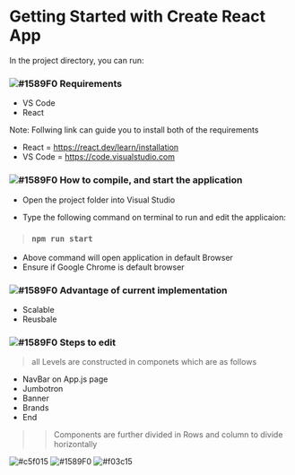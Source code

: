 # Getting Started with Create React App

In the project directory, you can run:


### ![#1589F0](https://via.placeholder.com/15/1589F0/1589F0.png)  Requirements
- VS Code
- React

Note: Follwing link can guide you to install both of the requirements 
- React = https://react.dev/learn/installation
- VS Code = https://code.visualstudio.com

### ![#1589F0](https://via.placeholder.com/15/1589F0/1589F0.png)  How to compile, and start the application

- Open the project folder into Visual Studio 

-  Type the following command on terminal to run and edit the applicaion:
>### `npm run start`

- Above command will open application in default Browser
- Ensure if Google Chrome is default browser 

### ![#1589F0](https://via.placeholder.com/15/1589F0/1589F0.png)  Advantage of current implementation
- Scalable
- Reusbale

### ![#1589F0](https://via.placeholder.com/15/1589F0/1589F0.png)  Steps to edit
> all Levels are constructed in componets which are as follows
- NavBar on App.js page
- Jumbotron
- Banner
- Brands
- End 

>> Components are further divided in Rows and column to divide horizontally

![#c5f015](https://via.placeholder.com/15/c5f015/c5f015.png) 
![#1589F0](https://via.placeholder.com/15/1589F0/1589F0.png)
![#f03c15](https://via.placeholder.com/15/f03c15/f03c15.png)
